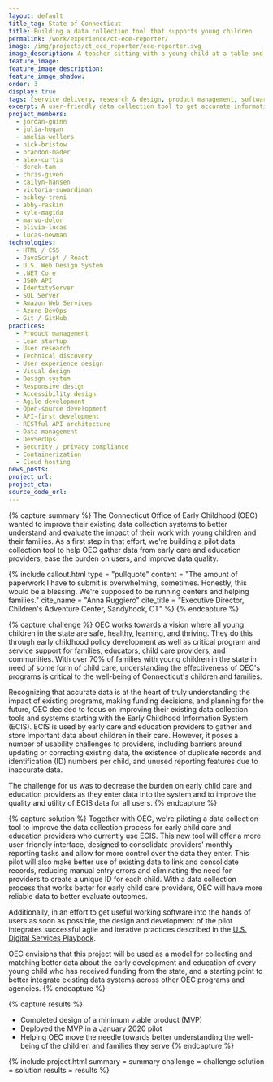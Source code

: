 ```yaml
---
layout: default
title_tag: State of Connecticut
title: Building a data collection tool that supports young children
permalink: /work/experience/ct-ece-reporter/
image: /img/projects/ct_ece_reporter/ece-reporter.svg
image_description: A teacher sitting with a young child at a table and a computer screen in the background showing a green checkmark.
feature_image:
feature_image_description:
feature_image_shadow:
order: 3
display: true
tags: [service delivery, research & design, product management, software delivery, legacy modernization, devops, cloud & platforms, data & analytics, apis, security & privacy, early childhood, social safety net, healthcare, education, chris given, julia hogan, cailyn hansen, victoria suwardiman, ashley treni, abby raskin, kyle magida, marvo dolor, amelia wellers, olivia lucas, jordan guinn, nick bristow, brandon mader, derek tam, alex curtis, lucas newman]
excerpt: A user-friendly data collection tool to get accurate information from early care and education providers about the children in their care in Connecticut.
project_members:
  - jordan-guinn
  - julia-hogan
  - amelia-wellers
  - nick-bristow
  - brandon-mader
  - alex-curtis
  - derek-tam
  - chris-given
  - cailyn-hansen
  - victoria-suwardiman
  - ashley-treni
  - abby-raskin
  - kyle-magida
  - marvo-dolor
  - olivia-lucas
  - lucas-newman
technologies:
  - HTML / CSS
  - JavaScript / React
  - U.S. Web Design System
  - .NET Core
  - JSON API
  - IdentityServer
  - SQL Server
  - Amazon Web Services
  - Azure DevOps
  - Git / GitHub
practices:
  - Product management
  - Lean startup
  - User research
  - Technical discovery
  - User experience design
  - Visual design
  - Design system
  - Responsive design
  - Accessibility design
  - Agile development
  - Open-source development
  - API-first development
  - RESTful API architecture
  - Data management
  - DevSecOps
  - Security / privacy compliance
  - Containerization
  - Cloud hosting
news_posts:
project_url:
project_cta:
source_code_url:
---
```


{% capture summary %}
The Connecticut Office of Early Childhood (OEC) wanted to improve their existing data
collection systems to better understand and evaluate the impact of their work
with young children and their families. As a first step in that effort,
we're building a pilot data collection tool to help OEC gather data from
early care and education providers, ease the burden on users,
and improve data quality.

{% include callout.html
  type = "pullquote"
  content = "The amount of paperwork I have to submit is overwhelming, sometimes. Honestly, this would be a blessing. We're supposed to be running centers and helping families."
  cite_name = "Anna Ruggiero"
  cite_title = "Executive Director, Children's Adventure Center, Sandyhook, CT"
%}
{% endcapture %}

{% capture challenge %}
OEC works towards a vision where all young children in the state are safe,
healthy, learning, and thriving. They do this through early childhood
policy development as well as critical program and service support
for families, educators, child care providers, and communities.
With over 70% of families with young children in the state in need
of some form of child care, understanding the effectiveness of OEC's
programs is critical to the well-being of Connecticut's children and families.

Recognizing that accurate data is at the heart of truly understanding
the impact of existing programs, making funding decisions, and planning
for the future, OEC decided to focus on improving their existing data
collection tools and systems starting with the Early Childhood Information
System (ECIS). ECIS is used by early care and education providers to gather
and store important data about children in their care. However, it poses a
number of usability challenges to providers, including barriers around
updating or correcting existing data, the existence of duplicate records
and identification (ID) numbers per child, and unused reporting features
due to inaccurate data.

The challenge for us was to decrease the burden on early child care and
education providers as they enter data into the system and to improve
the quality and utility of ECIS data for all users.
{% endcapture %}

{% capture solution %}
Together with OEC, we're piloting a data collection tool to improve the data
collection process for early child care and education providers who currently
use ECIS. This new tool will offer a more user-friendly interface, designed to
consolidate providers' monthly reporting tasks and allow for more control over
the data they enter. This pilot will also make better use of existing data to
link and consolidate records, reducing manual entry errors and eliminating the
need for providers to create a unique ID for each child.  With a data collection
process that works better for early child care providers, OEC will have more
reliable data to better evaluate outcomes.

Additionally, in an effort to get useful working software into the hands of
users as soon as possible, the design and development of the pilot integrates
successful agile and iterative practices described in
the <a href="https://playbook.cio.gov/#play4">U.S. Digital Services Playbook</a>.

OEC envisions that this project will be used as a model for collecting and
matching better data about the early development and education of every
young child who has received funding from the state, and a starting point
to better integrate existing data systems across other OEC programs and agencies.
{% endcapture %}

{% capture results %}
- Completed design of a minimum viable product (MVP)
- Deployed the MVP in a January 2020 pilot
- Helping OEC move the needle towards better understanding the well-being
  of the children and families they serve
{% endcapture %}

{% include project.html
  summary = summary
  challenge = challenge
  solution = solution
  results = results
%}
